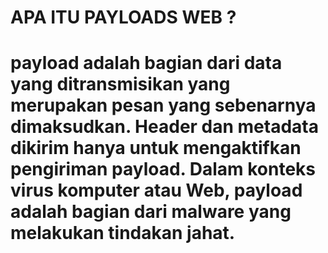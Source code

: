 # APA ITU PAYLOADS WEB ?


# payload adalah bagian dari data yang ditransmisikan yang merupakan pesan yang sebenarnya dimaksudkan. Header dan metadata dikirim hanya untuk mengaktifkan pengiriman payload. Dalam konteks virus komputer atau Web, payload adalah bagian dari malware yang melakukan tindakan jahat.
